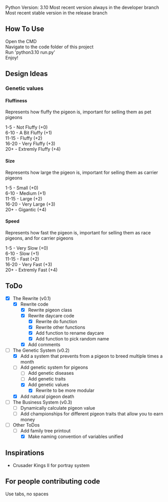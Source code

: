 Python Version: 3.10 
Most recent version always in the developer branch  
Most recent stable version in the release branch

## How To Use
Open the CMD  
Navigate to the code folder of this project  
Run 'python3.10 run.py'  
Enjoy!  

## Design Ideas
### Genetic values
#### Fluffiness
Represents how fluffy the pigeon is, important for selling them as pet pigeons

1-5 - Not Fluffy (+0)  
6-10 - A Bit Fluffy (+1)  
11-15 - Fluffy (+2)  
16-20 - Very Fluffy (+3)  
20+ - Extremly Fluffy (+4)  

#### Size
Represents how large the pigeon is, important for selling them as carrier pigeons

1-5 - Small (+0)  
6-10 - Medium (+1)  
11-15 - Large (+2)  
16-20 - Very Large (+3)  
20+ - Gigantic (+4)  

#### Speed
Represents how fast the pigeon is, important for selling them as race pigeons, and for carrier pigeons

1-5 - Very Slow (+0)  
6-10 - Slow (+1)  
11-15 - Fast (+2)  
16-20 - Very Fast (+3)  
20+ - Extremly Fast (+4)  

## ToDo
- [x] The Rewrite (v0.1)
  - [x] Rewrite code
	- [x] Rewrite pigeon class
	- [x] Rewrite daycare code
	  - [x] Rewrite do function
	  - [x] Rewrite other functions
	  - [x] Add function to rename daycare
	  - [x] Add function to pick random name
	- [x] Add comments
- [ ] The Genetic System (v0.2)
  - [x] Add a system that prevents from a pigeon to breed multiple times a month
  - [ ] Add genetic system for pigeons
	- [ ] Add genetic diseases
	- [ ] Add genetic traits
	- [x] Add genetic values
	  - [x] Rewrite to be more modular
  - [x] Add natural pigeon death
- [ ] The Business System (v0.3)
  - [ ] Dynamically calculate pigeon value
  - [ ] Add championships for different pigeon traits that allow you to earn money

- [ ] Other ToDos
  - [ ] Add family tree printout
	- [x] Make naming convention of variables unified

## Inspirations
- Crusader Kings II for portray system

## For people contributing code
Use tabs, no spaces